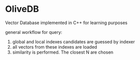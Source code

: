 # OliveDB

Vector Database implemented in C++ for learning purposes

general workflow for query:

1. global and local indexes candidates are guessed by indexer
2. all vectors from these indexes are loaded
3. similarity is performed. The closest N are chosen

